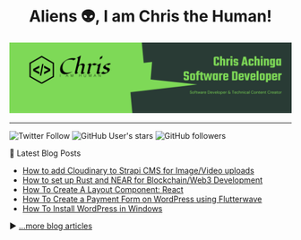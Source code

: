 <h1 align="center">
Aliens 👽, I am Chris the Human! 
</h1>

![chris-achinga](cover_1.png)

<hr />

![Twitter Follow](https://img.shields.io/twitter/follow/achinga_chris?style=social) ![GitHub User's stars](https://img.shields.io/github/stars/achingachris?style=social) ![GitHub followers](https://img.shields.io/github/followers/achingachris?style=social)

📘 Latest Blog Posts

<!-- BLOG-POST-LIST:START -->
- [How to add Cloudinary to Strapi CMS for Image/Video uploads](https://chrisdevcode.hashnode.dev/how-to-add-cloudinary-to-strapi-cms-for-imagevideo-uploads)
- [How to set up Rust and NEAR for Blockchain/Web3 Development](https://chrisdevcode.hashnode.dev/how-to-set-up-rust-and-near-for-blockchainweb3-development)
- [How To Create A Layout Component: React](https://chrisdevcode.hashnode.dev/how-to-create-a-layout-component-react)
- [How To Create a Payment Form on WordPress using Flutterwave](https://chrisdevcode.hashnode.dev/how-to-create-a-payment-form-on-wordpress-using-flutterwave)
- [How To Install WordPress in Windows](https://chrisdevcode.hashnode.dev/how-to-install-wordpress-in-windows)
<!-- BLOG-POST-LIST:END -->

▶ [...more blog articles](https://chrisdevcode.hashnode.dev/)
